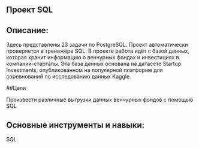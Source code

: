 ## Проект SQL

## Описание:
 Здесь представлены 23 задачи по PostgreSQL. Проект автоматически проверяется в тренажёре SQL. В  проекте работа идёт с базой данных, которая хранит информацию о венчурных фондах и инвестициях в компании-стартапы. Эта база данных основана на датасете Startup Investments, опубликованном на популярной платформе для соревнований по исследованию данных Kaggle.
 
##Цели

Произвести различные выгрузки данных венчурных фондов с помощью SQL 
 
 ## Основные инструменты и навыки:
 SQL

